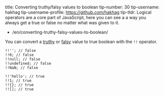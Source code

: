 title: Converting truthy/falsy values to boolean tip-number: 30 tip-username: hakhag tip-username-profile: https://github.com/hakhag tip-tldr: Logical operators are a core part of JavaScript, here you can see a a way you always get a true or false no matter what was given to it.

-   /en/converting-truthy-falsy-values-to-boolean/

You can convert a [truthy](https://developer.mozilla.org/en-US/docs/Glossary/Truthy) or [falsy](https://developer.mozilla.org/en-US/docs/Glossary/Falsy) value to true boolean with the `!!` operator.

    !!''; // false
    !!0; // false
    !!null; // false
    !!undefined; // false
    !!NaN; // false

    !!'hello'; // true
    !!1; // true
    !!{}; // true
    !![]; // true
